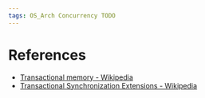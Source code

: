 ```yaml
---
tags: OS_Arch Concurrency TODO 
---
```


# References

- [Transactional memory - Wikipedia](https://en.wikipedia.org/wiki/Transactional_memory)
- [Transactional Synchronization Extensions - Wikipedia](https://en.wikipedia.org/wiki/Transactional_Synchronization_Extensions)
